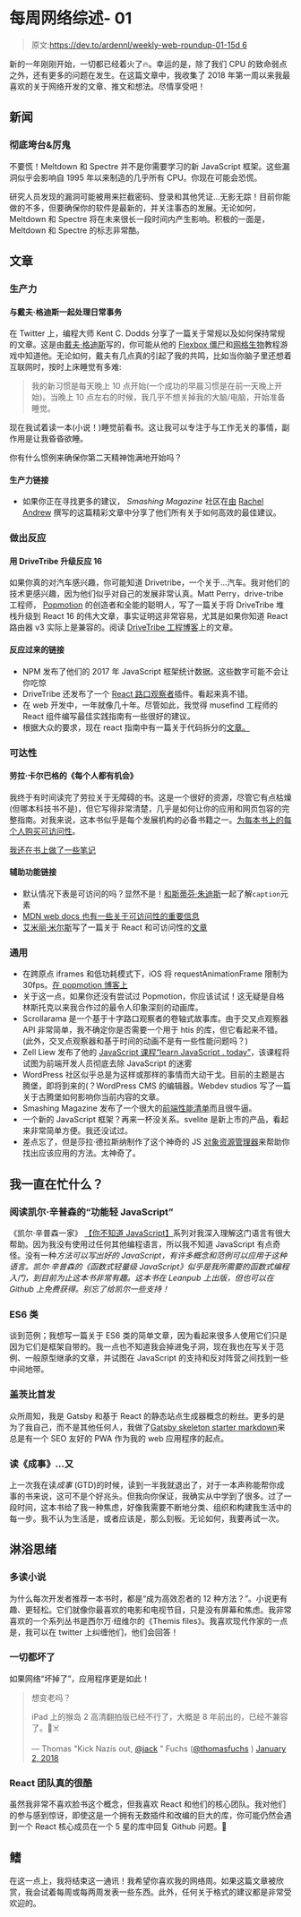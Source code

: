 # 每周网络综述- 01

> 原文:[https://dev.to/ardennl/weekly-web-roundup-01-15d 6](https://dev.to/ardennl/weekly-web-roundup---01-15d6)

新的一年刚刚开始，一切都已经着火了🔥。幸运的是，除了我们 CPU 的致命弱点之外，还有更多的问题在发生。在这篇文章中，我收集了 2018 年第一周以来我最喜欢的关于网络开发的文章、推文和想法。尽情享受吧！

## [](#news)新闻

### [](#meltdown-amp-spectre)彻底垮台&厉鬼

不要慌！Meltdown 和 Spectre 并不是你需要学习的新 JavaScript 框架。这些漏洞似乎会影响自 1995 年以来制造的几乎所有 CPU。你现在可能会恐慌。

研究人员发现的漏洞可能被用来拦截密码、登录和其他凭证...无影无踪！目前你能做的不多，但要确保你的软件是最新的，并关注事态的发展。无论如何，Meltdown 和 Spectre 将在未来很长一段时间内产生影响。积极的一面是，Meltdown 和 Spectre 的标志非常酷。

## [](#articles)文章

### [](#productivity)生产力

#### 与戴夫·格迪斯一起处理日常事务

在 Twitter 上，编程大师 Kent C. Dodds 分享了一篇关于常规以及如何保持常规的文章。这是由[戴夫·格迪斯](https://twitter.com/geddski)写的，你可能从他的 [Flexbox 僵尸](https://flexboxzombies.com/p/flexbox-zombies)和[网格生物](https://gridcritters.com/p/gridcritters)教程游戏中知道他。无论如何，戴夫有几点真的引起了我的共鸣，比如当你脑子里还想着互联网时，按时上床睡觉有多难:

> 我的新习惯是每天晚上 10 点开始(一个成功的早晨习惯是在前一天晚上开始)。当晚上 10 点左右的时候，我几乎不想关掉我的大脑/电脑，开始准备睡觉。

现在我试着读一本(小说！)睡觉前看书。这让我可以专注于与工作无关的事情，副作用是让我昏昏欲睡。

你有什么惯例来确保你第二天精神饱满地开始吗？

#### [](#productivity-links)生产力链接

*   如果你正在寻找更多的建议， *Smashing Magazine* 社区在[由](https://www.smashingmagazine.com/2017/12/community-productivity-tips-tricks/) [Rachel Andrew](https://www.smashingmagazine.com/author/rachel-andrew/) 撰写的这篇精彩文章中分享了他们所有关于如何高效的最佳建议。

### [](#react)做出反应

#### [](#upgrading-to-react-16-with-drivetribe)用 DriveTribe 升级反应 16

如果你真的对汽车感兴趣，你可能知道 Drivetribe，一个关于...汽车。我对他们的技术更感兴趣，因为他们似乎对自己的发展非常认真。Matt Perry，drive-tribe 工程师， [Popmotion](https://popmotion.io) 的创造者和全能的聪明人，写了一篇关于将 DriveTribe 堆栈升级到 React 16 的伟大文章，事实证明这非常容易，尤其是如果你知道 React 路由器 v3 实际上是兼容的。阅读 [DriveTribe 工程博客](https://medium.com/drivetribe-engineering/an-unravelling-tale-of-performance-bonus-round-react-16-f98455fdabe6)上的文章。

#### [](#react-links)反应过来的链接

*   NPM 发布了他们的 2017 年 JavaScript 框架统计数据。这些数字可能不会让你吃惊
*   DriveTribe 还发布了一个 [React 路口观察者](https://github.com/drivetribe/react-intersection)插件。看起来真不错。
*   在 web 开发中，一年就像几十年。尽管如此，我觉得 musefind 工程师的 React 组件编写最佳实践指南有一些很好的建议。
*   根据大众的要求，现在 react 指南中有一篇关于代码拆分的[文章。](https://reactjs.org/docs/code-splitting.html)

### [](#accessibility)可达性

#### 劳拉·卡尔巴格的《每个人都有机会》

我终于有时间读完了劳拉关于无障碍的书。这是一个很好的资源，尽管它有点枯燥(但哪本科技书不是)，但它写得非常清楚，几乎是如何让你的应用和网页包容的完整指南。对我来说，这本书似乎是每个发展机构的必备书籍之一。[为每本书上的每个人购买可访问性](https://abookapart.com/products/accessibility-for-everyone)。

[我还在书上做了一些笔记](https://github.com/aderaaij/book-notes/blob/master/accessibility-for-everyone--laura-kalbag/index.md)

#### [](#accessibility-links)辅助功能链接

*   默认情况下表是可访问的吗？显然不是！[和斯蒂芬·朱迪斯](https://www.stefanjudis.com/today-i-learned/the-for-accessibility-required-caption-element-in-html-tables/)一起了解`caption`元素
*   [MDN web docs 也有一些关于可访问性的重要信息](https://developer.mozilla.org/en-US/docs/Learn/Accessibility)
*   [艾米丽·米尔斯](https://twitter.com/ermmears)写了一篇关于 React 和可访问性的[文章](https://medium.com/@emilymears/getting-started-with-web-accessibility-in-react-9e591fdb0d52)

### [](#general)通用

*   在跨原点 iframes 和低功耗模式下，iOS 将 requestAnimationFrame 限制为 30fps。[在 popmotion 博客上](https://popmotion.io/blog/20180401-when-ios-throttles-requestanimationframe/)
*   关于这一点，如果你还没有尝试过 Popmotion，你应该试试！这无疑是自格林斯托克以来我合作过的最令人印象深刻的动画库。
*   Scrollarama 是一个基于十字路口观察者的卷轴式故事库。由于交叉点观察器 API 非常简单，我不确定你是否需要一个用于 htis 的库，但它看起来不错。(此外，交叉点观察器和基于时间的动画不是有一些性能问题吗？)
*   Zell Liew 发布了他的 [JavaScript 课程“learn JavaScript . today”](https://learnjavascript.today/)，该课程将试图为前端开发人员彻底去除 JavaScript 的迷雾
*   WordPress 社区似乎总是为这样或那样的事情而大动干戈。目前的主题是古腾堡，即将到来的(？WordPress CMS 的编辑器。Webdev studios 写了一篇关于古腾堡如何影响你当前内容的文章。
*   Smashing Magazine 发布了一个很大的[前端性能清单](https://www.smashingmagazine.com/2018/01/front-end-performance-checklist-2018-pdf-pages/)而且很牛逼。
*   一个新的 JavaScript 框架？再来一杯没关系。svelite 是新上市的产品，看起来非常简单方便。我还没试过。
*   差点忘了，但是莎拉·德拉斯纳制作了这个神奇的 JS [对象资源管理器](https://sdras.github.io/object-explorer/)来帮助你找出应该应用的方法。太神奇了。

## [](#what-have-i-been-up-to)我一直在忙什么？

### 阅读凯尔·辛普森的“功能轻 JavaScript”

《凯尔·辛普森一家》 [【你不知道 JavaScript】](https://github.com/getify/You-Dont-Know-JS)系列对我深入理解这门语言有很大帮助。因为我没有使用过任何其他编程语言，所以我不知道 JavaScript 有点奇怪。没有一种*方法可以写出好的 JavaScript，有许多概念和范例可以应用于这种语言。凯尔·辛普森的《函数式轻量级 JavaScript》似乎是我所需要的函数式编程入门，到目前为止这本书非常有趣。这本书在 Leanpub 上出版，但也可以在 Github 上免费获得。别忘了给凯尔一些支持！*

### [](#es6-classes)ES6 类

谈到范例；我想写一篇关于 ES6 类的简单文章，因为看起来很多人使用它们只是因为它们是框架自带的。我一点也不知道我会掉进兔子洞，现在我也在写关于范例、一般原型继承的文章，并试图在 JavaScript 的支持和反对阵营之间找到一些中间地带。

### [](#gatsby-starter)盖茨比首发

众所周知，我是 Gatsby 和基于 React 的静态站点生成器概念的粉丝。更多的是为了我自己，而不是其他任何人，我做了[Gatsby skeleton starter markdown](https://github.com/aderaaij/gatsby-starter-skeleton-markdown)来总是有一个 SEO 友好的 PWA 作为我的 web 应用程序的起点。

### [](#reading-getting-things-done-again)读《成事》...又

上一次我在读*成事* (GTD)的时候，读到一半我就退出了，对于一本声称能帮你成事的书来说，这可不是个好兆头。但我向你保证，我确实从中学到了很多。过了一段时间，这本书给了我一种焦虑，好像我需要不断地分类、组织和构建我生活中的每一步。我不认为生活是，或者应该是，那么刻板。无论如何，我要再试一次。

## [](#shower-thoughts)淋浴思绪

### [](#read-more-fiction)多读小说

为什么每次开发者推荐一本书时，都是“成为高效忍者的 12 种方法？”。小说更有趣、更轻松。它们就像你最喜欢的电影和电视节目，只是没有屏幕和焦虑。我非常喜欢的一个系列丛书是西尔万·纽维尔的《Themis files》。我喜欢现代作家的一点是，我可以在 twitter 上纠缠他们，他们会回答！

### [](#everything-is-broken)一切都坏了

如果网络“坏掉了”，应用程序更是如此！

> 想变老吗？
> 
> iPad 上的猴岛 2 高清翻拍版已经不行了，大概是 8 年前出的，已经不兼容了。🏴☠️
> 
> — Thomas "Kick Nazis out, [@jack](https://dev.to/jack) " Fuchs ([@thomasfuchs](https://dev.to/thomasfuchs) ) [January 2, 2018](https://twitter.com/thomasfuchs/status/948003372795342849?ref_src=twsrc%5Etfw)

### React 团队真的很酷

虽然我非常不喜欢脸书这个概念，但我喜欢 React 和他们的核心团队。我对他们的参与感到惊讶，即使这是一个拥有无数插件和改编的巨大的库，你可能仍然会遇到一个 React 核心成员在一个 5 星的库中回复 Github 问题。👏

## [](#fin)鳍

在这一点上，我将结束这一通讯！我希望你喜欢我的网络周。如果这篇文章被欣赏，我会试着每周或每两周发表一些东西。此外，任何关于格式的建议都是非常受欢迎的。